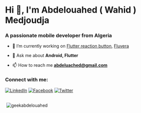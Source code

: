 <h1>Hi 👋, I'm Abdelouahed ( Wahid ) Medjoudja</h1>
<h3>A passionate mobile developer from Algeria</h3>

- 🔭 I’m currently working on [Flutter reaction button](https://github.com/GeekAbdelouahed/flutter-reaction-button), [Fluvera](https://github.com/GeekAbdelouahed/fluvera)

- 💬 Ask me about **Android, Flutter**

- 📫 How to reach me **abdeluached@gmail.com**

<h3 align="left">Connect with me:</h3>
<a href="https://www.linkedin.com/in/abdelouahed-medjoudja/" target="_blank"><img src="https://img.shields.io/badge/LinkedIn-%230077B5.svg?&style=flat-square&logo=linkedin&logoColor=white" alt="LinkedIn"></a>
<a href="https://fb.com/abdelouahedmedjoudja" target="_blank"><img src="https://img.shields.io/badge/Facebook-%232D88FF.svg?&style=flat-square&logo=facebook&logoColor=white" alt="Facebook"></a>
<a href="https://www.twitter.com/medabdelouahed" target="_blank"><img src="https://img.shields.io/badge/Twitter-%231877F2.svg?&style=flat-square&logo=twitter&logoColor=white" alt="Twitter"></a>
<br><br>

<p>&nbsp;<img align="center" src="https://github-readme-stats.vercel.app/api?username=geekabdelouahed&show_icons=true&locale=en" alt="geekabdelouahed" /></p>
